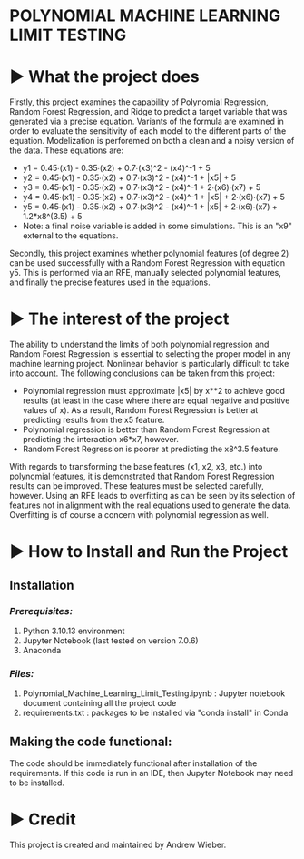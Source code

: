 # POLYNOMIAL MACHINE LEARNING LIMIT TESTING

# ► What the project does

Firstly, this project examines the capability of Polynomial Regression, Random Forest Regression, and Ridge to predict a target variable that was generated via a precise equation. Variants of the formula are examined in order to evaluate the sensitivity of each model to the different parts of the equation. Modelization is perforemed on both a clean and a noisy version of the data. These equations are:
- y1 = 0.45∙(x1) - 0.35∙(x2) + 0.7∙(x3)^2 - (x4)^-1 + 5
- y2 = 0.45∙(x1) - 0.35∙(x2) + 0.7∙(x3)^2 - (x4)^-1 + |x5| + 5
- y3 = 0.45∙(x1) - 0.35∙(x2) + 0.7∙(x3)^2 - (x4)^-1 + 2∙(x6)∙(x7) + 5
- y4 = 0.45∙(x1) - 0.35∙(x2) + 0.7∙(x3)^2 - (x4)^-1 + |x5| + 2∙(x6)∙(x7) + 5
- y5 = 0.45∙(x1) - 0.35∙(x2) + 0.7∙(x3)^2 - (x4)^-1 + |x5| + 2∙(x6)∙(x7) + 1.2*x8^(3.5) + 5
- Note: a final noise variable is added in some simulations. This is an "x9" external to the equations.

Secondly, this project examines whether polynomial features (of degree 2) can be used successfully with a Random Forest Regression with equation y5. This is performed via an RFE, manually selected polynomial features, and finally the precise features used in the equations.

# ► The interest of the project

The ability to understand the limits of both polynomial regression and Random Forest Regression is essential to selecting the proper model in any machine learning project. Nonlinear behavior is particularly difficult to take into account. The following conclusions can be taken from this project:
- Polynomial regression must approximate |x5| by x**2 to achieve good results (at least in the case where there are equal negative and positive values of x). As a result, Random Forest Regression is better at predicting results from the x5 feature.
- Polynomial regression is better than Random Forest Regression at predicting the interaction x6*x7, however.
- Random Forest Regression is poorer at predicting the x8^3.5 feature.

With regards to transforming the base features (x1, x2, x3, etc.) into polynomial features, it is demonstrated that Random Forest Regression results can be improved. These features must be selected carefully, however. Using an RFE leads to overfitting as can be seen by its selection of features not in alignment with the real equations used to generate the data. Overfitting is of course a concern with polynomial regression as well.

# ► How to Install and Run the Project

## Installation

### *Prerequisites:*
1.	Python 3.10.13 environment
2.	Jupyter Notebook (last tested on version 7.0.6)
3.	Anaconda
   
### *Files:*
1.	Polynomial_Machine_Learning_Limit_Testing.ipynb : Jupyter notebook document containing all the project code
2.	requirements.txt : packages to be installed via "conda install" in Conda

## Making the code functional:
The code should be immediately functional after installation of the requirements. If this code is run in an IDE, then Jupyter Notebook may need to be installed.

# ► Credit
This project is created and maintained by Andrew Wieber.
